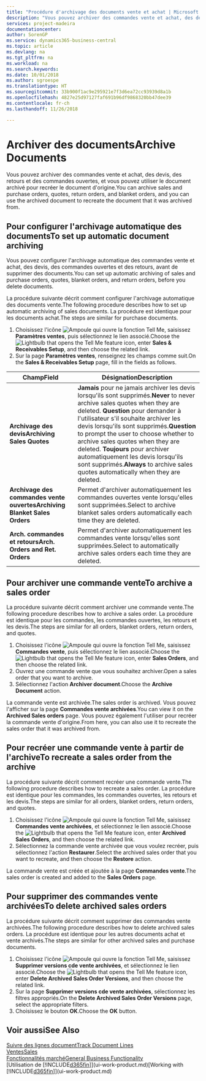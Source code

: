 ```yaml
---
title: "Procédure d'archivage des documents vente et achat | Microsoft Docs"
description: "Vous pouvez archiver des commandes vente et achat, des devis, des retours et des commandes ouvertes, et vous pouvez utiliser le document archivé pour recréer le document d'origine."
services: project-madeira
documentationcenter: 
author: SorenGP
ms.service: dynamics365-business-central
ms.topic: article
ms.devlang: na
ms.tgt_pltfrm: na
ms.workload: na
ms.search.keywords: 
ms.date: 10/01/2018
ms.author: sgroespe
ms.translationtype: HT
ms.sourcegitcommit: 33b900f1ac9e295921e7f3d6ea72cc93939d8a1b
ms.openlocfilehash: 4827e25d97127faf691b96df9868320bb47dee39
ms.contentlocale: fr-ch
ms.lasthandoff: 11/26/2018

---
```

# <a name="archive-documents"></a><span data-ttu-id="404de-103">Archiver des documents</span><span class="sxs-lookup"><span data-stu-id="404de-103">Archive Documents</span></span>
<span data-ttu-id="404de-104">Vous pouvez archiver des commandes vente et achat, des devis, des retours et des commandes ouvertes, et vous pouvez utiliser le document archivé pour recréer le document d'origine.</span><span class="sxs-lookup"><span data-stu-id="404de-104">You can archive sales and purchase orders, quotes, return orders, and blanket orders, and you can use the archived document to recreate the document that it was archived from.</span></span>

## <a name="to-set-up-automatic-document-archiving"></a><span data-ttu-id="404de-105">Pour configurer l'archivage automatique des documents</span><span class="sxs-lookup"><span data-stu-id="404de-105">To set up automatic document archiving</span></span>  
<span data-ttu-id="404de-106">Vous pouvez configurer l'archivage automatique des commandes vente et achat, des devis, des commandes ouvertes et des retours, avant de supprimer des documents.</span><span class="sxs-lookup"><span data-stu-id="404de-106">You can set up automatic archiving of sales and purchase orders, quotes, blanket orders, and return orders, before you delete documents.</span></span>

<span data-ttu-id="404de-107">La procédure suivante décrit comment configurer l'archivage automatique des documents vente.</span><span class="sxs-lookup"><span data-stu-id="404de-107">The following procedure describes how to set up automatic archiving of sales documents.</span></span> <span data-ttu-id="404de-108">La procédure est identique pour les documents achat.</span><span class="sxs-lookup"><span data-stu-id="404de-108">The steps are similar for purchase documents.</span></span>
1.  <span data-ttu-id="404de-109">Choisissez l'icône ![Ampoule qui ouvre la fonction Tell Me](media/ui-search/search_small.png "Dites-moi ce que vous voulez faire"), saisissez **Paramètres ventes**, puis sélectionnez le lien associé.</span><span class="sxs-lookup"><span data-stu-id="404de-109">Choose the ![Lightbulb that opens the Tell Me feature](media/ui-search/search_small.png "Tell me what you want to do") icon, enter **Sales & Receivables Setup**, and then choose the related link.</span></span>
2. <span data-ttu-id="404de-110">Sur la page **Paramètres ventes**, renseignez les champs comme suit.</span><span class="sxs-lookup"><span data-stu-id="404de-110">On the **Sales & Receivables Setup** page, fill in the fields as follows.</span></span>

|<span data-ttu-id="404de-111">Champ</span><span class="sxs-lookup"><span data-stu-id="404de-111">Field</span></span>|<span data-ttu-id="404de-112">Désignation</span><span class="sxs-lookup"><span data-stu-id="404de-112">Description</span></span>|
|-----|-----------|
|<span data-ttu-id="404de-113">**Archivage des devis**</span><span class="sxs-lookup"><span data-stu-id="404de-113">**Archiving Sales Quotes**</span></span>|<span data-ttu-id="404de-114">**Jamais** pour ne jamais archiver les devis lorsqu'ils sont supprimés.</span><span class="sxs-lookup"><span data-stu-id="404de-114">**Never** to never archive sales quotes when they are deleted.</span></span> <span data-ttu-id="404de-115">**Question** pour demander à l'utilisateur s'il souhaite archiver les devis lorsqu'ils sont supprimés.</span><span class="sxs-lookup"><span data-stu-id="404de-115">**Question** to prompt the user to choose whether to archive sales quotes when they are deleted.</span></span> <span data-ttu-id="404de-116">**Toujours** pour archiver automatiquement les devis lorsqu'ils sont supprimés.</span><span class="sxs-lookup"><span data-stu-id="404de-116">**Always** to archive sales quotes automatically when they are deleted.</span></span>|
|<span data-ttu-id="404de-117">**Archivage des commandes vente ouvertes**</span><span class="sxs-lookup"><span data-stu-id="404de-117">**Archiving Blanket Sales Orders**</span></span>|<span data-ttu-id="404de-118">Permet d'archiver automatiquement les commandes ouvertes vente lorsqu'elles sont supprimées.</span><span class="sxs-lookup"><span data-stu-id="404de-118">Select to archive blanket sales orders automatically each time they are deleted.</span></span>|
|<span data-ttu-id="404de-119">**Arch. commandes et retours**</span><span class="sxs-lookup"><span data-stu-id="404de-119">**Arch. Orders and Ret. Orders**</span></span>|<span data-ttu-id="404de-120">Permet d'archiver automatiquement les commandes vente lorsqu'elles sont supprimées.</span><span class="sxs-lookup"><span data-stu-id="404de-120">Select to automatically archive sales orders each time they are deleted.</span></span>|

## <a name="to-archive-a-sales-order"></a><span data-ttu-id="404de-121">Pour archiver une commande vente</span><span class="sxs-lookup"><span data-stu-id="404de-121">To archive a sales order</span></span>
<span data-ttu-id="404de-122">La procédure suivante décrit comment archiver une commande vente.</span><span class="sxs-lookup"><span data-stu-id="404de-122">The following procedure describes how to archive a sales order.</span></span> <span data-ttu-id="404de-123">La procédure est identique pour les commandes, les commandes ouvertes, les retours et les devis.</span><span class="sxs-lookup"><span data-stu-id="404de-123">The steps are similar for all orders, blanket orders, return orders, and quotes.</span></span>

1.  <span data-ttu-id="404de-124">Choisissez l'icône ![Ampoule qui ouvre la fonction Tell Me](media/ui-search/search_small.png "Dites-moi ce que vous voulez faire"), saisissez **Commandes vente**, puis sélectionnez le lien associé.</span><span class="sxs-lookup"><span data-stu-id="404de-124">Choose the ![Lightbulb that opens the Tell Me feature](media/ui-search/search_small.png "Tell me what you want to do") icon, enter **Sales Orders**, and then choose the related link.</span></span>  
2.  <span data-ttu-id="404de-125">Ouvrez une commande vente que vous souhaitez archiver.</span><span class="sxs-lookup"><span data-stu-id="404de-125">Open a sales order that you want to archive.</span></span>  
3.  <span data-ttu-id="404de-126">Sélectionnez l'action **Archiver document**.</span><span class="sxs-lookup"><span data-stu-id="404de-126">Choose the **Archive Document** action.</span></span>

<span data-ttu-id="404de-127">La commande vente est archivée.</span><span class="sxs-lookup"><span data-stu-id="404de-127">The sales order is archived.</span></span> <span data-ttu-id="404de-128">Vous pouvez l'afficher sur la page **Commandes vente archivées**.</span><span class="sxs-lookup"><span data-stu-id="404de-128">You can view it on the **Archived Sales orders** page.</span></span> <span data-ttu-id="404de-129">Vous pouvez également l'utiliser pour recréer la commande vente d'origine.</span><span class="sxs-lookup"><span data-stu-id="404de-129">From here, you can also use it to recreate the sales order that it was archived from.</span></span>

## <a name="to-recreate-a-sales-order-from-the-archive"></a><span data-ttu-id="404de-130">Pour recréer une commande vente à partir de l'archive</span><span class="sxs-lookup"><span data-stu-id="404de-130">To recreate a sales order from the archive</span></span>
<span data-ttu-id="404de-131">La procédure suivante décrit comment recréer une commande vente.</span><span class="sxs-lookup"><span data-stu-id="404de-131">The following procedure describes how to recreate a sales order.</span></span> <span data-ttu-id="404de-132">La procédure est identique pour les commandes, les commandes ouvertes, les retours et les devis.</span><span class="sxs-lookup"><span data-stu-id="404de-132">The steps are similar for all orders, blanket orders, return orders, and quotes.</span></span>

1.  <span data-ttu-id="404de-133">Choisissez l'icône ![Ampoule qui ouvre la fonction Tell Me](media/ui-search/search_small.png "Dites-moi ce que vous voulez faire"), saisissez **Commandes vente archivées**, et sélectionnez le lien associé.</span><span class="sxs-lookup"><span data-stu-id="404de-133">Choose the ![Lightbulb that opens the Tell Me feature](media/ui-search/search_small.png "Tell me what you want to do") icon, enter **Archived Sales Orders**, and then choose the related link.</span></span>
2.  <span data-ttu-id="404de-134">Sélectionnez la commande vente archivée que vous voulez recréer, puis sélectionnez l'action **Restaurer**.</span><span class="sxs-lookup"><span data-stu-id="404de-134">Select the archived sales order that you want to recreate, and then choose the **Restore** action.</span></span>  

<span data-ttu-id="404de-135">La commande vente est créée et ajoutée à la page **Commandes vente**.</span><span class="sxs-lookup"><span data-stu-id="404de-135">The sales order is created and added to the **Sales Orders** page.</span></span>

## <a name="to-delete-archived-sales-orders"></a><span data-ttu-id="404de-136">Pour supprimer des commandes vente archivées</span><span class="sxs-lookup"><span data-stu-id="404de-136">To delete archived sales orders</span></span>
<span data-ttu-id="404de-137">La procédure suivante décrit comment supprimer des commandes vente archivées.</span><span class="sxs-lookup"><span data-stu-id="404de-137">The following procedure describes how to delete archived sales orders.</span></span> <span data-ttu-id="404de-138">La procédure est identique pour les autres documents achat et vente archivés.</span><span class="sxs-lookup"><span data-stu-id="404de-138">The steps are similar for other archived sales and purchase documents.</span></span>

1.  <span data-ttu-id="404de-139">Choisissez l'icône ![Ampoule qui ouvre la fonction Tell Me](media/ui-search/search_small.png "Dites-moi ce que vous voulez faire"), saisissez **Supprimer versions cde vente archivées**, et sélectionnez le lien associé.</span><span class="sxs-lookup"><span data-stu-id="404de-139">Choose the ![Lightbulb that opens the Tell Me feature](media/ui-search/search_small.png "Tell me what you want to do") icon, enter **Delete Archived Sales Order Versions**, and then choose the related link.</span></span>  
2.  <span data-ttu-id="404de-140">Sur la page **Supprimer versions cde vente archivées**, sélectionnez les filtres appropriés.</span><span class="sxs-lookup"><span data-stu-id="404de-140">On the **Delete Archived Sales Order Versions** page, select the appropriate filters.</span></span>  
3.  <span data-ttu-id="404de-141">Choisissez le bouton **OK**.</span><span class="sxs-lookup"><span data-stu-id="404de-141">Choose the **OK** button.</span></span>

## <a name="see-also"></a><span data-ttu-id="404de-142">Voir aussi</span><span class="sxs-lookup"><span data-stu-id="404de-142">See Also</span></span>
[<span data-ttu-id="404de-143">Suivre des lignes document</span><span class="sxs-lookup"><span data-stu-id="404de-143">Track Document Lines</span></span>](across-how-to-track-document-lines.md)  
[<span data-ttu-id="404de-144">Ventes</span><span class="sxs-lookup"><span data-stu-id="404de-144">Sales</span></span>](sales-manage-sales.md)  
[<span data-ttu-id="404de-145">Fonctionnalités marché</span><span class="sxs-lookup"><span data-stu-id="404de-145">General Business Functionality</span></span>](ui-across-business-areas.md)  
<span data-ttu-id="404de-146">[Utilisation de [!INCLUDE[d365fin](includes/d365fin_md.md)]](ui-work-product.md)</span><span class="sxs-lookup"><span data-stu-id="404de-146">[Working with [!INCLUDE[d365fin](includes/d365fin_md.md)]](ui-work-product.md)</span></span>

